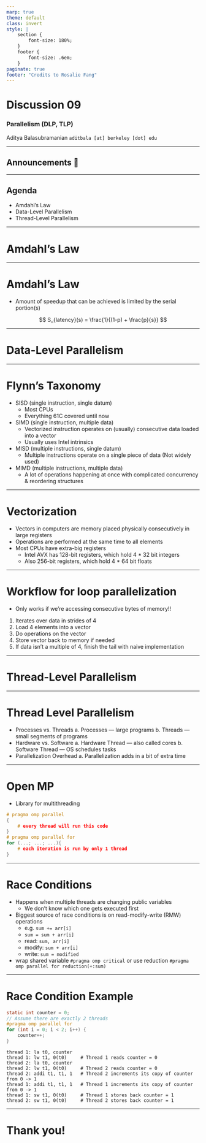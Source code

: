 ```yaml
---
marp: true
theme: default
class: invert
style: |
    section {
        font-size: 180%;
    }
    footer {
        font-size: .6em;
    }
paginate: true
footer: "Credits to Rosalie Fang"
---
```


<!-- 
_paginate: false
_footer: Slides available at [`teaching.aditbala.com`](https://teaching.aditbala.com)
_class: invert
-->

# <!--fit--> Discussion 09

### Parallelism (DLP, TLP)



Aditya Balasubramanian
`aditbala [at] berkeley [dot] edu`


---
<!-- 
_footer: ""
-->

## Announcements :mega:


---

## Agenda

- Amdahl’s Law
- Data-Level Parallelism
- Thread-Level Parallelism


---
<!-- 
_backgroundColor: #3333
-->

# <!-- fit --> Amdahl’s Law

---

# Amdahl’s Law

- Amount of speedup that can be achieved is limited by the serial portion(s)

$$ S_{latency}(s) = \frac{1}{(1-p) + \frac{p}{s}} $$


---
<!-- 
_backgroundColor: #3333
-->

# <!-- fit --> Data-Level Parallelism

---


# Flynn’s Taxonomy

- SISD (single instruction, single datum)
    - Most CPUs
    - Everything 61C covered until now
- SIMD (single instruction, multiple data)
    - Vectorized instruction operates on (usually) consecutive data loaded into a vector
    - Usually uses Intel intrinsics
- MISD (multiple instructions, single datum)
    - Multiple instructions operate on a single piece of data (Not widely used)
- MIMD (multiple instructions, multiple data)
    - A lot of operations happening at once with complicated concurrency & reordering structures



---
# Vectorization

- Vectors in computers are memory placed physically consecutively in large registers
- Operations are performed at the same time to all elements
- Most CPUs have extra-big registers
    - Intel AVX has 128-bit registers, which hold 4 * 32 bit integers
    - Also 256-bit registers, which hold 4 * 64 bit floats


---
# Workflow for loop parallelization

- Only works if we’re accessing consecutive bytes of memory!!
1. Iterates over data in strides of 4
2. Load 4 elements into a vector
3. Do operations on the vector
4. Store vector back to memory if needed
5. If data isn’t a multiple of 4, finish the tail with naive implementation


---


<!-- 
_backgroundColor: #3333
-->

# <!-- fit --> Thread-Level Parallelism

---
# Thread Level Parallelism

- Processes vs. Threads
    a. Processes — large programs
    b. Threads — small segments of programs
- Hardware vs. Software
    a. Hardware Thread — also called cores
    b. Software Thread — OS schedules tasks
- Parallelization Overhead
    a. Parallelization adds in a bit of extra time



---

# Open MP

- Library for multithreading

```C
# pragma omp parallel
{
    # every thread will run this code
}
# pragma omp parallel for
for (...; ...; ...){
    # each iteration is run by only 1 thread
}
```


---

# Race Conditions

- Happens when multiple threads are changing public variables
    - We don’t know which one gets executed first
- Biggest source of race conditions is on read-modify-write (RMW) operations
    - e.g. `sum += arr[i]`
    - `sum = sum + arr[i]`
    - read: `sum, arr[i]`
    - modify: `sum + arr[i]`
    - write: `sum = modified`
- wrap shared variable `#pragma omp critical` or use reduction `#pragma omp parallel for reduction(+:sum)`


--- 

# Race Condition Example
```C
static int counter = 0;
// Assume there are exactly 2 threads
#pragma omp parallel for
for (int i = 0; i < 2; i++) {
	counter++;
}
```
```
thread 1: la t0, counter
thread 1: lw t1, 0(t0)     # Thread 1 reads counter = 0
thread 2: la t0, counter
thread 2: lw t1, 0(t0)     # Thread 2 reads counter = 0
thread 2: addi t1, t1, 1   # Thread 2 increments its copy of counter from 0 -> 1
thread 1: addi t1, t1, 1   # Thread 1 increments its copy of counter from 0 -> 1
thread 1: sw t1, 0(t0)     # Thread 1 stores back counter = 1
thread 2: sw t1, 0(t0)     # Thread 2 stores back counter = 1
```
---

# Thank you!